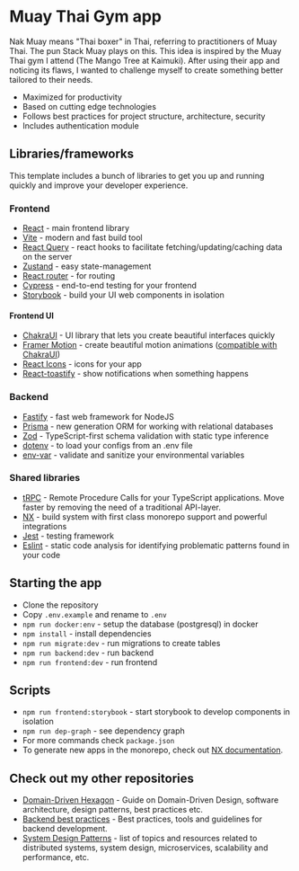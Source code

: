 # Muay Thai Gym app

Nak Muay means "Thai boxer" in Thai, referring to practitioners of Muay Thai. The pun Stack Muay plays on this. This idea is inspired by the Muay Thai gym I attend (The Mango Tree at Kaimuki). After using their app and noticing its flaws, I wanted to challenge myself to create something better tailored to their needs.

- Maximized for productivity
- Based on cutting edge technologies
- Follows best practices for project structure, architecture, security
- Includes authentication module

## Libraries/frameworks

This template includes a bunch of libraries to get you up and running quickly and improve your developer experience.

### Frontend

- [React](https://reactjs.org/) - main frontend library
- [Vite](https://vitejs.dev/) - modern and fast build tool
- [React Query](https://react-query-v3.tanstack.com/) - react hooks to facilitate fetching/updating/caching data on the server
- [Zustand](https://github.com/pmndrs/zustand) - easy state-management
- [React router](https://reactrouter.com/en/main) - for routing
- [Cypress](https://www.cypress.io/) - end-to-end testing for your frontend
- [Storybook](https://storybook.js.org/) - build your UI web components in isolation

#### Frontend UI

- [ChakraUI](https://chakra-ui.com/) - UI library that lets you create beautiful interfaces quickly
- [Framer Motion](https://www.framer.com/motion/) - create beautiful motion animations ([compatible with ChakraUI](https://chakra-ui.com/getting-started/with-framer))
- [React Icons](https://react-icons.github.io/react-icons/) - icons for your app
- [React-toastify](https://fkhadra.github.io/react-toastify/introduction) - show notifications when something happens

### Backend

- [Fastify](https://www.fastify.io/) - fast web framework for NodeJS
- [Prisma](https://www.prisma.io/) - new generation ORM for working with relational databases
- [Zod](https://github.com/colinhacks/zod) - TypeScript-first schema validation with static type inference
- [dotenv](https://www.npmjs.com/package/dotenv) - to load your configs from an .env file
- [env-var](https://www.npmjs.com/package/env-var) - validate and sanitize your environmental variables

### Shared libraries

- [tRPC](https://trpc.io/) - Remote Procedure Calls for your TypeScript applications. Move faster by removing the need of a traditional API-layer.
- [NX](https://nx.dev/) - build system with first class monorepo support and powerful integrations
- [Jest](https://jestjs.io/) - testing framework
- [Eslint](https://eslint.org/) - static code analysis for identifying problematic patterns found in your code

## Starting the app

- Clone the repository
- Copy `.env.example` and rename to `.env`
- `npm run docker:env` - setup the database (postgresql) in docker
- `npm install` - install dependencies
- `npm run migrate:dev` - run migrations to create tables
- `npm run backend:dev` - run backend
- `npm run frontend:dev` - run frontend

## Scripts

- `npm run frontend:storybook` - start storybook to develop components in isolation
- `npm run dep-graph` - see dependency graph
- For more commands check `package.json`
- To generate new apps in the monorepo, check out [NX documentation](https://nx.dev/packages/nx/documents/generate).

## Check out my other repositories

- [Domain-Driven Hexagon](https://github.com/Sairyss/domain-driven-hexagon) - Guide on Domain-Driven Design, software architecture, design patterns, best practices etc.
- [Backend best practices](https://github.com/Sairyss/backend-best-practices) - Best practices, tools and guidelines for backend development.
- [System Design Patterns](https://github.com/Sairyss/system-design-patterns) - list of topics and resources related to distributed systems, system design, microservices, scalability and performance, etc.
